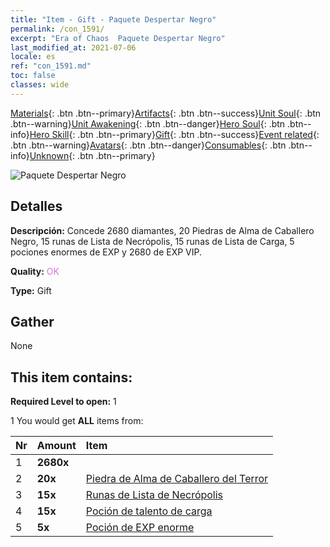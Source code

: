 ```yaml
---
title: "Item - Gift - Paquete Despertar Negro"
permalink: /con_1591/
excerpt: "Era of Chaos  Paquete Despertar Negro"
last_modified_at: 2021-07-06
locale: es
ref: "con_1591.md"
toc: false
classes: wide
---
```

 [Materials](/ItemsES/){: .btn .btn--primary}[Artifacts](/ItemsES/Artifacts/){: .btn .btn--success}[Unit Soul](/ItemsES/UnitSoul/){: .btn .btn--warning}[Unit Awakening](/ItemsES/UnitAwakening/){: .btn .btn--danger}[Hero Soul](/ItemsES/HeroSoul/){: .btn .btn--info}[Hero Skill](/ItemsES/HeroSkill/){: .btn .btn--primary}[Gift](/ItemsES/Gift/){: .btn .btn--success}[Event related](/ItemsES/Events/){: .btn .btn--warning}[Avatars](/ItemsES/Avatars/){: .btn .btn--danger}[Consumables](/ItemsES/Consumables/){: .btn .btn--info}[Unknown](/ItemsES/Unknown/){: .btn .btn--primary}

 ![Paquete Despertar Negro](/images/t/i_907203.png)

## Detalles
 **Descripción:** Concede 2680 diamantes, 20 Piedras de Alma de Caballero Negro, 15 runas de Lista de Necrópolis, 15 runas de Lista de Carga, 5 pociones enormes de EXP y 2680 de EXP VIP.

 **Quality:** <span style="color: #DA70D6">OK</span>

 **Type:** Gift

## Gather

  None

## This item contains:

 **Required Level to open:** 1

 1 You would get **ALL** items  from:

  | Nr | Amount |     Item    |
  |:---|:-------|:------------|
  | 1 |  **2680x** | <i class="fas fa-gem"/> |  | 
  | 2 |  **20x** | [Piedra de Alma de Caballero del Terror](/ItemsES/unt_302/) |  | 
  | 3 |  **15x** | [Runas de Lista de Necrópolis](/ItemsES/con_755/) |  | 
  | 4 |  **15x** | [Poción de talento de carga](/ItemsES/con_788/) |  | 
  | 5 |  **5x** | [Poción de EXP enorme](/ItemsES/con_703/) |  | 
